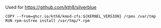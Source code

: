 Used for https://github.com/kth8/silverblue
```shell
COPY --from=ghcr.io/kth8/kmod-zfs:${KERNEL_VERSION} /rpms /var/tmp
RUN rpm-ostree install /var/tmp/*.rpm
```
